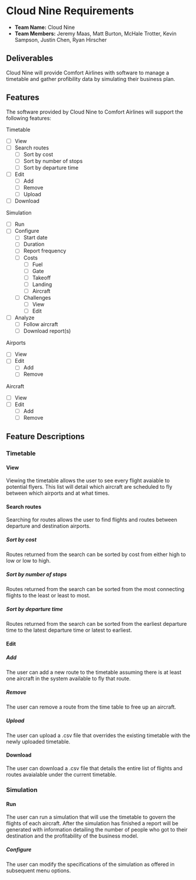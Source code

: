# Cloud Nine Requirements

- **Team Name:** Cloud Nine  
- **Team Members:** Jeremy Maas, Matt Burton, McHale Trotter, Kevin Sampson, Justin Chen, Ryan Hirscher

## Deliverables

Cloud Nine will provide Comfort Airlines with software to manage a timetable and gather profibility data by simulating their business plan.

## Features

The software provided by Cloud Nine to Comfort Airlines will support the following features:

Timetable  

- [ ] View
- [ ] Search routes
  - [ ] Sort by cost
  - [ ] Sort by number of stops
  - [ ] Sort by departure time
- [ ] Edit
  - [ ] Add
  - [ ] Remove
  - [ ] Upload
- [ ] Download

Simulation  

- [ ] Run
- [ ] Configure
  - [ ] Start date
  - [ ] Duration
  - [ ] Report frequency
  - [ ] Costs
    - [ ] Fuel
    - [ ] Gate
    - [ ] Takeoff
    - [ ] Landing
    - [ ] Aircraft
  - [ ] Challenges
    - [ ] View
    - [ ] Edit
- [ ] Analyze
  - [ ] Follow aircraft
  - [ ] Download report(s)

Airports

- [ ] View
- [ ] Edit
  - [ ] Add
  - [ ] Remove

Aircraft

- [ ] View
- [ ] Edit
  - [ ] Add
  - [ ] Remove

## Feature Descriptions

### Timetable

#### View

Viewing the timetable allows the user to see every flight avaiable to potential flyers. This list will detail which aircraft are scheduled to fly between which airports and at what times.

#### Search routes

Searching for routes allows the user to find flights and routes between departure and destination airports.

##### Sort by cost

Routes returned from the search can be sorted by cost from either high to low or low to high.

##### Sort by number of stops

Routes returned from the search can be sorted from the most connecting flights to the least or least to most.

##### Sort by departure time

Routes returned from the search can be sorted from the earliest departure time to the latest departure time or latest to earliest.

#### Edit

##### Add

The user can add a new route to the timetable assuming there is at least one aircraft in the system available to fly that route.

##### Remove

The user can remove a route from the time table to free up an aircraft.

##### Upload

The user can upload a .csv file that overrides the existing timetable with the newly uploaded timetable.

#### Download

The user can download a .csv file that details the entire list of flights and routes avaialable under the current timetable.

### Simulation

#### Run

The user can run a simulation that will use the timetable to govern the flights of each aircraft. After the simulation has finished a report will be generated with information detailing the number of people who got to their destination and the profitability of the business model.

##### Configure

The user can modify the specifications of the simulation as offered in subsequent menu options.

#####
